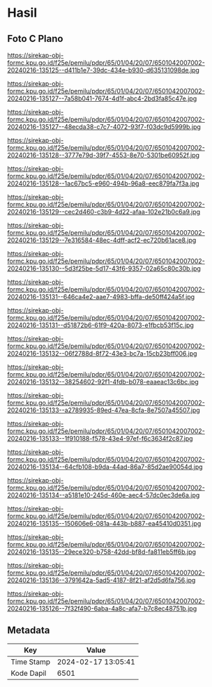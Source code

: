 # Hasil

## Foto C Plano

https://sirekap-obj-formc.kpu.go.id/f25e/pemilu/pdpr/65/01/04/20/07/6501042007002-20240216-135125--d411b1e7-39dc-434e-b930-d635131098de.jpg

https://sirekap-obj-formc.kpu.go.id/f25e/pemilu/pdpr/65/01/04/20/07/6501042007002-20240216-135127--7a58b041-7674-4d1f-abc4-2bd3fa85c47e.jpg

https://sirekap-obj-formc.kpu.go.id/f25e/pemilu/pdpr/65/01/04/20/07/6501042007002-20240216-135127--48ecda38-c7c7-4072-93f7-f03dc9d5999b.jpg

https://sirekap-obj-formc.kpu.go.id/f25e/pemilu/pdpr/65/01/04/20/07/6501042007002-20240216-135128--3777e79d-39f7-4553-8e70-5301be60952f.jpg

https://sirekap-obj-formc.kpu.go.id/f25e/pemilu/pdpr/65/01/04/20/07/6501042007002-20240216-135128--1ac67bc5-e960-494b-96a8-eec879fa7f3a.jpg

https://sirekap-obj-formc.kpu.go.id/f25e/pemilu/pdpr/65/01/04/20/07/6501042007002-20240216-135129--cec2d460-c3b9-4d22-afaa-102e21b0c6a9.jpg

https://sirekap-obj-formc.kpu.go.id/f25e/pemilu/pdpr/65/01/04/20/07/6501042007002-20240216-135129--7e316584-48ec-4dff-acf2-ec720b61ace8.jpg

https://sirekap-obj-formc.kpu.go.id/f25e/pemilu/pdpr/65/01/04/20/07/6501042007002-20240216-135130--5d3f25be-5d17-43f6-9357-02a65c80c30b.jpg

https://sirekap-obj-formc.kpu.go.id/f25e/pemilu/pdpr/65/01/04/20/07/6501042007002-20240216-135131--646ca4e2-aae7-4983-bffa-de50ff424a5f.jpg

https://sirekap-obj-formc.kpu.go.id/f25e/pemilu/pdpr/65/01/04/20/07/6501042007002-20240216-135131--d51872b6-61f9-420a-8073-e1fbcb53f15c.jpg

https://sirekap-obj-formc.kpu.go.id/f25e/pemilu/pdpr/65/01/04/20/07/6501042007002-20240216-135132--06f2788d-8f72-43e3-bc7a-15cb23bff006.jpg

https://sirekap-obj-formc.kpu.go.id/f25e/pemilu/pdpr/65/01/04/20/07/6501042007002-20240216-135132--38254602-92f1-4fdb-b078-eaaeac13c6bc.jpg

https://sirekap-obj-formc.kpu.go.id/f25e/pemilu/pdpr/65/01/04/20/07/6501042007002-20240216-135133--a2789935-89ed-47ea-8cfa-8e7507a45507.jpg

https://sirekap-obj-formc.kpu.go.id/f25e/pemilu/pdpr/65/01/04/20/07/6501042007002-20240216-135133--1f910188-f578-43e4-97ef-f6c3634f2c87.jpg

https://sirekap-obj-formc.kpu.go.id/f25e/pemilu/pdpr/65/01/04/20/07/6501042007002-20240216-135134--64cfb108-b9da-44ad-86a7-85d2ae90054d.jpg

https://sirekap-obj-formc.kpu.go.id/f25e/pemilu/pdpr/65/01/04/20/07/6501042007002-20240216-135134--a5181e10-245d-460e-aec4-57dc0ec3de6a.jpg

https://sirekap-obj-formc.kpu.go.id/f25e/pemilu/pdpr/65/01/04/20/07/6501042007002-20240216-135135--150606e6-081a-443b-b887-ea45410d0351.jpg

https://sirekap-obj-formc.kpu.go.id/f25e/pemilu/pdpr/65/01/04/20/07/6501042007002-20240216-135135--29ece320-b758-42dd-bf8d-fa811eb5ff6b.jpg

https://sirekap-obj-formc.kpu.go.id/f25e/pemilu/pdpr/65/01/04/20/07/6501042007002-20240216-135136--3791642a-5ad5-4187-8f21-af2d5d6fa756.jpg

https://sirekap-obj-formc.kpu.go.id/f25e/pemilu/pdpr/65/01/04/20/07/6501042007002-20240216-135126--7f32f490-6aba-4a8c-afa7-b7c8ec48751b.jpg


## Metadata

| Key        | Value               |
| ---------- | ------------------- |
| Time Stamp | 2024-02-17 13:05:41 |
| Kode Dapil | 6501                |




